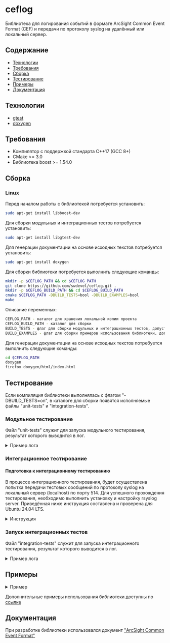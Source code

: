 # ceflog

Библиотека для логирования событий в формате ArcSight Common Event Format (CEF) и передачи по протоколу syslog на удалённый или локальный сервер.

## Содержание
- [Технологии](#Технологии)
- [Требования](#Требования)
- [Сборка](#Сборка)
- [Тестирование](#Тестирование)
- [Примеры](#Примеры)
- [Документация](#Документация)

## Технологии
- [gtest](https://google.github.io/googletest/)
- [doxygen](https://www.doxygen.nl/)

## Требования

- Компилятор с поддержкой стандарта C++17 (GCC 8+)
- CMake >= 3.0
- Библиотека boost >= 1.54.0

## Сборка

### Linux

Перед началом работы с библиотекой потребуется установить:
```bash
sudo apt-get install libboost-dev
```
Для сборки модульных и интеграционных тестов потребуется установить:
```bash
sudo apt-get install libgtest-dev
```
Для генерации документации на основе исходных текстов потребуется установить:
```bash
sudo apt-get install doxygen
```

Для сборки библиотеки потребуется выполнить следующие команды:
```bash
mkdir -p $CEFLOG_PATH && cd $CEFLOG_PATH
git clone https://github.com/swdevel/ceflog.git .
mkdir -p $CEFLOG_BUILD_PATH && cd $CEFLOG_BUILD_PATH
cmake $CEFLOG_PATH -DBUILD_TESTS=bool -DBUILD_EXAMPLES=bool
make
```

Описание переменных:
```bash
CEFLOG_PATH - каталог для хранения локальной копии проекта
CEFLOG_BUILD_PATH - каталог для сборки
BUILD_TESTS - флаг для сборки модульных и интеграционных тестов, допустимые значения: on/off
BUILD_EXAMPLES - флаг для сборки примеров использования библиотеки, допустимые значения: on/off
```

Для генерации документации на основе исходных текстов потребуется выполнить следующие команды:
```bash
cd $CEFLOG_PATH
doxygen
firefox doxygen/html/index.html
```

## Тестирование

Если компиляция библиотеки выполнялась с флагом "-DBUILD_TESTS=on", в каталоге для сборки появятся исполняемые файлы "unit-tests" и "integration-tests".

### Модульное тестирование

Файл "unit-tests" служит для запуска модульного тестирования, результат которого выводится в лог.

<details>
<summary>Пример лога</summary>

```bash
./unit-tests
[==========] Running 14 tests from 3 test suites.
[----------] Global test environment set-up.
[----------] 12 tests from CEFEventTest
[ RUN      ] CEFEventTest.ConstructorTest
[       OK ] CEFEventTest.ConstructorTest (0 ms)
[ RUN      ] CEFEventTest.CopyConstructorTest
[       OK ] CEFEventTest.CopyConstructorTest (0 ms)
...
[----------] Global test environment tear-down
[==========] 14 tests from 3 test suites ran. (1 ms total)
[  PASSED  ] 14 tests.
```

</details>

### Интеграционное тестирование

#### Подготовка к интеграционному тестированию

В процессе интеграционного тестирования, будет осуществлена попытка передачи тестовых сообщений по протоколу syslog на локальный сервер (localhost) по порту 514. Для успешного прохождения тестирования, необходимо выполнить установку и настройку rsyslog server.
Приведённая ниже инструкция составлена и проверена для Ubuntu 24.04 LTS.

<details>
<summary>Инструкция</summary>

#### Шаг 1

Для проверки наличия установленного rsyslog сервиса необходимо выполнить следующую команду:
```bash
apt list -a rsyslog
```
Если rsyslog отсутствует, то его можно установить при помощи следующей команды:
```bash
sudo apt-get install rsyslog -y or sudo apt install rsyslog -y
```
После установки сервиса необходимо настроить его запуск при старте системы и запустить. Для этого необходимо выполнить следующие команды:
```bash
sudo systemctl start rsyslog
sudo systemctl enable rsyslog
```

#### Шаг 2

Далее необходимо сконфигурировать сервис для приёма сообщений по протоколу UDP. Для этого необходимо открыть для редактирования конфигурационный файл сервиса:
```bash
sudo vi /etc/rsyslog.conf
```
В конфигурационном файле необходимо найти следующие строки:
```bash
...
# provides UDP syslog reception
# module(load="imudp")
# input(type="imudp" port="514")

# provides TCP syslog reception
# module(load="imtcp")
# input(type="imtcp" port="514")
...
```
Если они закомментированы, то необходимо удалить символ комментария "#":
```bash
# provides UDP syslog reception
module(load="imudp")
input(type="imudp" port="514")

# provides TCP syslog reception
module(load="imtcp")
input(type="imtcp" port="514")
...
```
Ниже необходимо добавить следующие строки:
```bash
$template RemInputLogs, "/var/log/remotelogs/%FROMHOST-IP%/%PROGRAMNAME%.log"
*.* ?RemInputLogs
```
Пример результата:
```bash
...
# provides UDP syslog reception
module(load="imudp")
input(type="imudp" port="514")

# provides TCP syslog reception
module(load="imtcp")
input(type="imtcp" port="514")

$template RemInputLogs, "/var/log/remotelogs/%FROMHOST-IP%/%PROGRAMNAME%.log"
*.* ?RemInputLogs
...
```
После этого необходимо сохранить изменения и завершить редактирование конфигурационного файла.
Для валидации изменений конфигурационного файла можно использовать команду:
```bash
rsyslogd -f /etc/rsyslog.conf -N1
rsyslogd: version 8.2312.0, config validation run (level 1), master config /etc/rsyslog.conf
rsyslogd: End of config validation run. Bye.
```

#### Шаг 3
Если в тестовом окружении используется firewall, то необходимо настроить доступы для rsyslog. Для это необходимо выполнить следующие команды:
```bash
sudo ufw allow 514/tcp
sudo ufw allow 514/udp
```

#### Шаг 4
Для того чтобы применились изменения конфигурации, необходимо перезапустить сервис rsyslog при помощи команды:
```bash
sudo systemctl restart rsyslog
```
Статус сервиса можно проверить при помощи команды:
```bash
sudo systemctl status rsyslog
```

</details>

### Запуск интеграционных тестов

Файл "integration-tests" служит для запуска интеграционного тестирования, результат которого выводится в лог.

<details>
<summary>Пример лога</summary>

```bash
./integration-tests
[==========] Running 9 tests from 1 test suite.
[----------] Global test environment set-up.
[----------] 9 tests from SyslogAsyncClientTest
[ RUN      ] SyslogAsyncClientTest.ConstructorTest_InvalidParams
[       OK ] SyslogAsyncClientTest.ConstructorTest_InvalidParams (0 ms)
[ RUN      ] SyslogAsyncClientTest.SetMaxTransmittedMessagesPerSecondTest
[       OK ] SyslogAsyncClientTest.SetMaxTransmittedMessagesPerSecondTest (0 ms)
...
[----------] Global test environment tear-down
[==========] 9 tests from 1 test suite ran. (3765 ms total)
[  PASSED  ] 9 tests.
```

</details>

## Примеры

<details>
<summary>Пример</summary>

Пример использования библиотеки для создания события в формате CEF с последующей отправкой на локальный syslog сервер:

```cpp
#include "CEFLog.h"

using namespace ceflog::syslog;
using namespace ceflog::event;

int main()
{
    /**
     * Создание экземпляра фабрики для генерации событий в формате CEF
     */

    const uint8_t formatVersion = 0;
    const std::string deviceVendor = "Security";
    const std::string deviceProduct = "threatmanager";
    const std::string deviceVersion = "1.0";

    const CEFEventFactory factory(formatVersion, deviceVendor, deviceProduct, deviceVersion);

    /**
     * Генерация события в формате CEF
     */
    const std::string deviceEventClassId = "100";
    const std::string eventName = "worm successfully stopped";
    const CEFSeverity severity = CEFSeverity::VeryHigh;

    const std::vector<CEFEventExtension> extensions = {{"src", "10.0.0.1"},
                                                       {"dst", "2.1.2.2"},
                                                       {"spt", "1232"}};

    const auto event = factory.CreateEvent(deviceEventClassId,
                                           eventName,
                                           severity,
                                           extensions);

    /**
     * Сериализация события в строковое представление
     *
     */
    CEFEventStringSerializer serializer;
    const auto message = serializer.Serialize(event);

    /**
     * Создание логгера для передачи сообщений по протоколу syslog на локальный (localhost) syslog сервер
     *
     */
    auto sysloggerBackend = std::make_shared<SyslogBoostClientBackend>("127.0.0.1",
                                                                       deviceProduct);
    SyslogAsyncClient sysloggerClient(sysloggerBackend);

    /**
     * Передача сообщения по протоколу syslog
     */
    sysloggerClient.PushMessage(SyslogSeverity::Info, message);

    return 0;
}
```
Для сборки примера необходимо выполнить линковку с библиотеками "ceflog" и "Boost::log":
```cmake
add_executable(example
    ${CMAKE_CURRENT_SOURCE_DIR}/main.cpp
)
target_link_libraries(example ceflog Boost::log)
```

</details>

Дополнительные примеры использования библиотеки доступны по [ссылке](https://github.com/swdevel/ceflog/tree/main/examples) 

## Документация

При разработке библиотеки использовался документ ["ArcSight Common Event Format"](https://www.microfocus.com/documentation/arcsight/arcsight-smartconnectors-8.4/pdfdoc/cef-implementation-standard/cef-implementation-standard.pdf)
